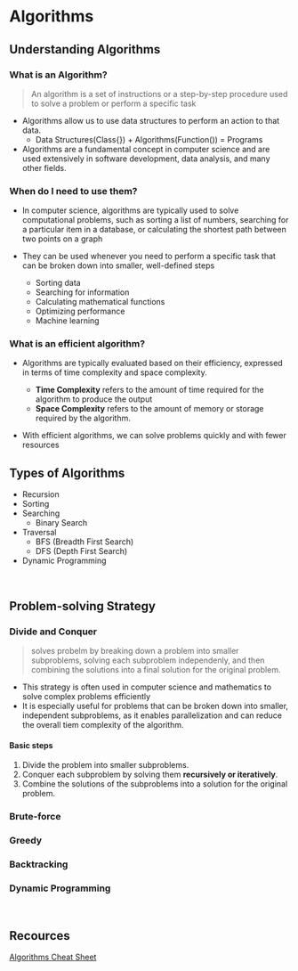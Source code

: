 # Algorithms

## Understanding Algorithms

### What is an Algorithm?

> An algorithm is a set of instructions or a step-by-step procedure used to solve a problem or perform a specific task

- Algorithms allow us to use data structures to perform an action to that data.
  - Data Structures(Class{}) + Algorithms(Function()) = Programs
- Algorithms are a fundamental concept in computer science and are used extensively in software development, data analysis, and many other fields.

### When do I need to use them?

- In computer science, algorithms are typically used to solve computational problems, such as sorting a list of numbers, searching for a particular item in a database, or calculating the shortest path between two points on a graph

- They can be used whenever you need to perform a specific task that can be broken down into smaller, well-defined steps
  - Sorting data
  - Searching for information
  - Calculating mathematical functions
  - Optimizing performance
  - Machine learning

### What is an efficient algorithm?

- Algorithms are typically evaluated based on their efficiency, expressed in terms of time complexity and space complexity.

  - **Time Complexity** refers to the amount of time required for the algorithm to produce the output
  - **Space Complexity** refers to the amount of memory or storage required by the algorithm.

- With efficient algorithms, we can solve problems quickly and with fewer resources

## Types of Algorithms

- Recursion
- Sorting
- Searching
  - Binary Search
- Traversal
  - BFS (Breadth First Search)
  - DFS (Depth First Search)
- Dynamic Programming

<br />

## Problem-solving Strategy

### Divide and Conquer

> solves probelm by breaking down a problem into smaller subproblems, solving each subproblem independenly, and then combining the solutions into a final solution for the original problem.

- This strategy is often used in computer science and mathematics to solve complex problems efficiently
- It is especially useful for problems that can be broken down into smaller, independent subproblems, as it enables parallelization and can reduce the overall tiem complexity of the algorithm.

#### Basic steps

1. Divide the problem into smaller subproblems.
2. Conquer each subproblem by solving them **recursively or iteratively**.
3. Combine the solutions of the subproblems into a solution for the original problem.

### Brute-force

### Greedy

### Backtracking

### Dynamic Programming

<br />

## Recources

[Algorithms Cheat Sheet](https://zerotomastery.io/cheatsheets/data-structures-and-algorithms-cheat-sheet/#what-is-an-algorithm)
